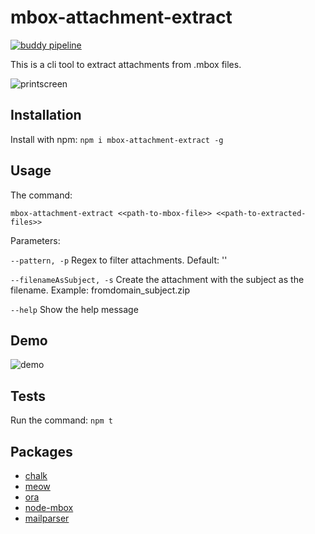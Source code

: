 # mbox-attachment-extract
[![buddy pipeline](https://app.buddy.works/dev-next/mbox-attachment-extract/pipelines/pipeline/204178/badge.svg?token=97bf4dcd17a1b58262a8a015c9528b9846ee0998e240f0de9322008e604b7df7 "buddy pipeline")](https://app.buddy.works/dev-next/mbox-attachment-extract/pipelines/pipeline/204178)

This is a cli tool to extract attachments from .mbox files.

![printscreen](https://i.imgur.com/qC0jtQn.png)

## Installation

Install with npm: `npm i mbox-attachment-extract -g`

## Usage

The command:

`mbox-attachment-extract <<path-to-mbox-file>> <<path-to-extracted-files>>`

Parameters:

`--pattern, -p` Regex to filter attachments. Default: ''

`--filenameAsSubject, -s` Create the attachment with the subject as the filename. Example: fromdomain_subject.zip

`--help` Show the help message

## Demo

![demo](https://github.com/andre000/mbox-attachment-extract/raw/master/demo.svg?sanitize=true)

## Tests

Run the command: `npm t`

## Packages

- [chalk](https://github.com/chalk/chalk)
- [meow](https://github.com/sindresorhus/meow)
- [ora](https://github.com/sindresorhus/ora)
- [node-mbox](https://github.com/robertklep/node-mbox)
- [mailparser](https://github.com/nodemailer/mailparser)
